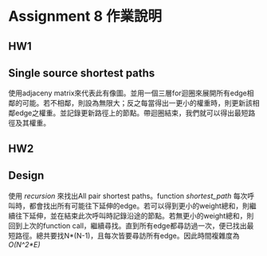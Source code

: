 # Assignment 8 作業說明
## HW1
## Single source shortest paths
使用adjaceny matrix來代表此有像圖。並用一個三層for迴圈來展開所有edge相鄰的可能。若不相鄰，則設為無限大；反之每當得出一更小的權重時，則更新該相鄰edge之權重。並記錄更新路徑上的節點。帶迴圈結束，我們就可以得出最短路徑及其權重。


## HW2
## Design
使用 _recursion_ 來找出All pair shortest paths。function _shortest_path_ 每次呼叫時，都會找出所有可能往下延伸的edge。若可以得到更小的weight總和，則繼續往下延伸，並在結束此次呼叫時記錄沿途的節點。若無更小的weight總和，則回到上次的function call，繼續尋找。直到所有edge都尋訪過一次，便已找出最短路徑。總共要找N*(N-1)，且每次皆要尋訪所有edge。因此時間複雜度為 _O(N^2*E)_
